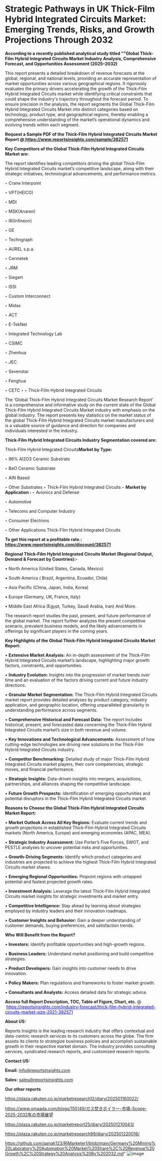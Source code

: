 # Strategic Pathways in UK Thick-Film Hybrid Integrated Circuits Market: Emerging Trends, Risks, and Growth Projections Through 2032

<strong>According to a recently published analytical study titled ""Global Thick-Film Hybrid Integrated Circuits Market Industry Analysis, Comprehensive Forecast, and Opportunities Assessment (2025–2032)</strong>

This report presents a detailed breakdown of revenue forecasts at the global, regional, and national levels, providing an accurate representation of market opportunities across various geographical regions. It rigorously evaluates the primary drivers accelerating the growth of the Thick-Film Hybrid Integrated Circuits market while identifying critical constraints that could shape the industry's trajectory throughout the forecast period. To ensure precision in the analysis, the report segments the Global Thick-Film Hybrid Integrated Circuits Market into distinct categories based on technology, product type, and geographical regions, thereby enabling a comprehensive understanding of the market’s operational dynamics and evolving trends within each segment.

<strong>Request a Sample PDF of the Thick-Film Hybrid Integrated Circuits Market Report </strong><strong>@<a href=https://www.reportsinsights.com/sample/382571 style=color:#0000ff;> https://www.reportsinsights.com/sample/382571</a></strong></font>

<strong>Key Competitors of the Global Thick-Film Hybrid Integrated Circuits Market are:</strong>

The report identifies leading competitors driving the global Thick-Film Hybrid Integrated Circuits market’s competitive landscape, along with their strategic initiatives, technological advancements, and performance metrics.

‣ Crane Interpoint

‣ VPT(HEICO)

‣ MDI

‣ MSK(Anaren)

‣ IR(Infineon)

‣ GE

‣ Techngraph

‣ AUREL s.p.a.

‣ Cermetek

‣ JRM

‣ Siegert

‣ ISSI

‣ Custom Interconnect

‣ Midas

‣ ACT

‣ E-TekNet

‣ Integrated Technology Lab

‣ CSIMC

‣ Zhenhua

‣ JEC

‣ Sevenstar

‣ Fenghua

‣ CETC
‣ 
‣ Thick-Film Hybrid Integrated Circuits

The ‘Global Thick-Film Hybrid Integrated Circuits Market Research Report’ is a comprehensive and informative study on the current state of the Global Thick-Film Hybrid Integrated Circuits Market industry with emphasis on the global industry. The report presents key statistics on the market status of the global Thick-Film Hybrid Integrated Circuits market manufacturers and is a valuable source of guidance and direction for companies and individuals interested in the industry.

<strong>Thick-Film Hybrid Integrated Circuits Industry Segmentation covered are:</strong>

Thick-Film Hybrid Integrated Circuits<strong>Market by Type:</strong>

‣ 96% Al2O3 Ceramic Substrate

‣ BeO Ceramic Substrate

‣ AIN Based

‣ Other Substrates
‣ Thick-Film Hybrid Integrated Circuits 
‣ 
<strong>Market by Application :</strong>
‣ Avionics and Defense

‣ Automotive

‣ Telecoms and Computer Industry

‣ Consumer Electrons

‣ Other Applications
Thick-Film Hybrid Integrated Circuits

<strong>To get this report at a profitable rate.: <a href=https://www.reportsinsights.com/discount/382571 style=color:#0000ff;>https://www.reportsinsights.com/discount/382571</a></strong></font>

<strong>Regional Thick-Film Hybrid Integrated Circuits Market (Regional Output, Demand &amp; Forecast by Countries):-</strong>

• North America (United States, Canada, Mexico)

• South America ( Brazil, Argentina, Ecuador, Chile)

• Asia Pacific (China, Japan, India, Korea)

• Europe (Germany, UK, France, Italy)

• Middle East Africa (Egypt, Turkey, Saudi Arabia, Iran) And More.

The research report studies the past, present, and future performance of the global market. The report further analyzes the present competitive scenario, prevalent business models, and the likely advancements in offerings by significant players in the coming years.

<strong>Key Highlights of the Global Thick-Film Hybrid Integrated Circuits Market Report:</strong>

• <strong>Extensive Market Analysis:</strong> An in-depth assessment of the Thick-Film Hybrid Integrated Circuits market’s landscape, highlighting major growth factors, constraints, and opportunities.

• <strong>Industry Evolution:</strong> Insights into the progression of market trends over time and an evaluation of the factors driving current and future industry directions.

• <strong>Granular Market Segmentation:</strong> The Thick-Film Hybrid Integrated Circuits market report provides detailed analyses by product category, industry application, and geographic location, offering unparalleled granularity in understanding performance across segments.

• <strong>Comprehensive Historical and Forecast Data:</strong> The report includes historical, present, and forecasted data concerning the Thick-Film Hybrid Integrated Circuits market’s size in both revenue and volume.

• <strong>Key Innovations and Technological Advancements:</strong> Assessment of how cutting-edge technologies are driving new solutions in the Thick-Film Hybrid Integrated Circuits industry.

• <strong>Competitor Benchmarking:</strong> Detailed study of major Thick-Film Hybrid Integrated Circuits market players, their core competencies, strategic moves, and financial performance.

• <strong>Strategic Insights:</strong> Data-driven insights into mergers, acquisitions, partnerships, and alliances shaping the competitive landscape.

• <strong>Future Growth Prospects:</strong> Identification of emerging opportunities and potential disruptors in the Thick-Film Hybrid Integrated Circuits market.

<strong>Reasons to Choose the Global Thick-Film Hybrid Integrated Circuits Market Report:</strong>

• <strong>Market Outlook Across All Key Regions:</strong> Evaluate current trends and growth projections in established Thick-Film Hybrid Integrated Circuits markets (North America, Europe) and emerging economies (APAC, MEA).

• <strong>Strategic Industry Assessment:</strong> Use Porter’s Five Forces, SWOT, and PESTLE analyses to uncover potential risks and opportunities.

• <strong>Growth-Driving Segments:</strong> Identify which product categories and industries are projected to achieve the highest Thick-Film Hybrid Integrated Circuits market shares.

• <strong>Emerging Regional Opportunities:</strong> Pinpoint regions with untapped potential and fastest projected growth rates.

• <strong>Investment Analysis:</strong> Leverage the latest Thick-Film Hybrid Integrated Circuits market insights for strategic investments and market entry.

• <strong>Competitive Intelligence:</strong> Stay ahead by learning about strategies employed by industry leaders and their innovation roadmaps.

• <strong>Customer Insights and Behavior:</strong> Gain a deeper understanding of customer demands, buying preferences, and satisfaction trends.

<strong>Who Will Benefit from the Report?</strong>

• <strong>Investors:</strong> Identify profitable opportunities and high-growth regions.

• <strong>Business Leaders:</strong> Understand market positioning and build competitive strategies.

• <strong>Product Developers:</strong> Gain insights into customer needs to drive innovation.

• <strong>Policy Makers:</strong> Plan regulations and frameworks to foster market growth.

• <strong>Consultants and Analysts:</strong> Access detailed data for strategic advice.
</ul>
<strong>Access full Report Description, TOC, Table of Figure, Chart, etc. </strong>@  <a href=https://reportsinsights.com/industry-forecast/thick-film-hybrid-integrated-circuits-market-size-2021-382571 style=color:#0000ff;>https://reportsinsights.com/industry-forecast/thick-film-hybrid-integrated-circuits-market-size-2021-382571</a></font>

<strong><strong>About US</strong>:</strong>

Reports Insights is the leading research industry that offers contextual and data-centric research services to its customers across the globe. The firm assists its clients to strategize business policies and accomplish sustainable growth in their respective market domain. The industry provides consulting services, syndicated research reports, and customized research reports.

<strong>Contact US:</strong>

<p class=""""><b>Email:</b> <a href=mailto:info@reportsinsights.com>info@reportsinsights.com</a></p>
<p class=""""><b>Sales:</b> <a href=mailto:sales@reportsinsights.com>sales@reportsinsights.com</a></p>

<strong>Our other reports</strong>

<a href=https://plaza.rakuten.co.jp/marketresearch12/diary/202501160022/>https://plaza.rakuten.co.jp/marketresearch12/diary/202501160022/</a>

<a href=https://www.omaada.com/blogs/155149/ガス焚きボイラー-市場-Scope-2025-2032年の市場展望>https://www.omaada.com/blogs/155149/ガス焚きボイラー-市場-Scope-2025-2032年の市場展望</a>

<a href=https://plaza.rakuten.co.jp/marketreport25/diary/202501210043/>https://plaza.rakuten.co.jp/marketreport25/diary/202501210043/</a>

<a href=https://plaza.rakuten.co.jp/marketresearch99/diary/202501220016/>https://plaza.rakuten.co.jp/marketresearch99/diary/202501220016/</a>

<a href=https://github.com/aanak123/RIMarketer1/blob/main/Germany%20Mining%20Laboratory%20Automation%20Market%20Share%2C%20Revenue%20Growth%2C%20Strategy%20Analysis%20By%202032.md>https://github.com/aanak123/RIMarketer1/blob/main/Germany%20Mining%20Laboratory%20Automation%20Market%20Share%2C%20Revenue%20Growth%2C%20Strategy%20Analysis%20By%202032.md</a>"
![image](https://github.com/user-attachments/assets/f9860a62-6180-4b98-909d-fe63e69e12a0)
